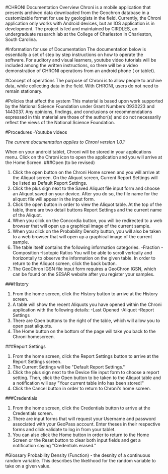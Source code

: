 #CHRONI Documentation Overview
Chroni is a mobile application that presents archived data downloaded from the Geochron database in a customizable format for use
	by geologists in the field. Currently, the Chroni application only works with Android devices, but an IOS application is in
	development. The project is led and maintained by CIRDLES, an undergraduate research lab at the College of Charleston in
	Charleston, South Carolina.


#Information for use of Documentation
The documentation below is essentially a set of step by step instructions on how to operate the software. For auditory and visual
	learners, youtube video tutorials will be included among the written instructions, so there will be a video demonstration of
	CHRONI operations from an android phone ( or tablet).

#Concept of operations
The purpose of Chroni is to allow people to archive data, while collecting data in the field. With CHRONI, users do not need to remain stationary.
	
#Policies that affect the system
This material is based upon work supported by the National Science Foundation under Grant Numbers 0930223 and 1443037. Any
	opinions, findings, and conclusions or recommendations expressed in this material are those of the author(s) and do not
	necessarily reflect the views of the National Science Foundation.
	
#Procedures
-Youtube videos

*The current documentation applies to Chroni version 1.0.1*

When on your android tablet, Chroni will be stored in your applications menu. Click on the Chroni icon to open the application and you will arrive at the Home Screen.
###Open (to be revised)
1. Click the open button on the Chroni Home screen and you will arrive at the Aliquot screen. On the Aliquot screen, Current Report Settings will be listed as Default Report Settings.
1. Click the plus sign next to the Saved Aliquot file input form and choose an Aliquot saved on your device. After you do so, the file name for the aliquot file will appear in the input form.
1. Click the open button in order to view the Aliquot table. At the top of the table, there are two detail buttons Report Settings and the current name of the Aliquot.
1. When you click on the Concordia button, you will be redirected to a web browser that will open up a graphical image of the current sample.
1. When you click on the Probability Density button, you will also be taken to a web browser that will open up a graphical image of the current sample.
1. The table itself contains the following information categories.
	-Fraction
	-Composition
	-Isotopic Ratios
	You will be able to scroll vertcally and horizontally to observe the information on the given table. In order to return to the Aliquot screen, click the back button.
1. The GeoChron IGSN file input form requires a GeoChron IGSN, which can be found on the SESAR website after you register your samples.


###History
1. From the home screen, click the History button to arrive at the History screen.
1. A table will show the recent Aliquots you have opened within the Chroni application with the following details:
	-Last Opened
	-Aliquot
	-Report Settings
1. There are Open buttons to the right of the table, which will allow you to open past aliquots.
1. The Home button on the bottom of the page will take you back to the Chroni homescreen.

###Report Settings
1. From the home screen, click the Report Settings button to arrive at the Report Settings screen.
1. The Current Settings will be "Default Report Settings."
1. Click the plus sign next to the Device file input form to choose a report setting. Then, click the Open button to be taken to the Aliquot table and a notification will say "Your current table info has been stored!"
1. Click the Cancel button in order to return to Chroni's home screen.

###Credentials
1. From the home screen, click the Credentials button to arrive at the Credentials screen.
1. There are input forms that will request your Username and password associated with your GeoPass account. Enter theses in their respective forms and click validate to log in from your tablet.
1. You can also click the Home button in order to return to the Home Screen or the Reset button to clear both input fields and get a notification saying "Credentials erased."

#Glossary
Probability Density (Function) - the desnity of a continuous random variable. This describes the likelihood for the random variable to take on a given value.
